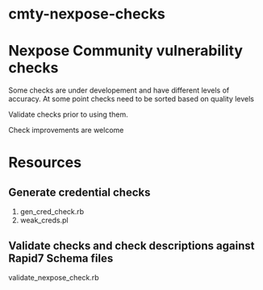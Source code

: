 cmty-nexpose-checks
===================

# Nexpose Community vulnerability checks

Some checks are under developement and have different levels of accuracy. At some point checks need to be sorted based on quality levels

Validate checks prior to using them.

Check improvements are welcome



# Resources

## Generate credential checks
1. gen_cred_check.rb
2. weak_creds.pl

## Validate checks and check descriptions against Rapid7 Schema files
validate_nexpose_check.rb

